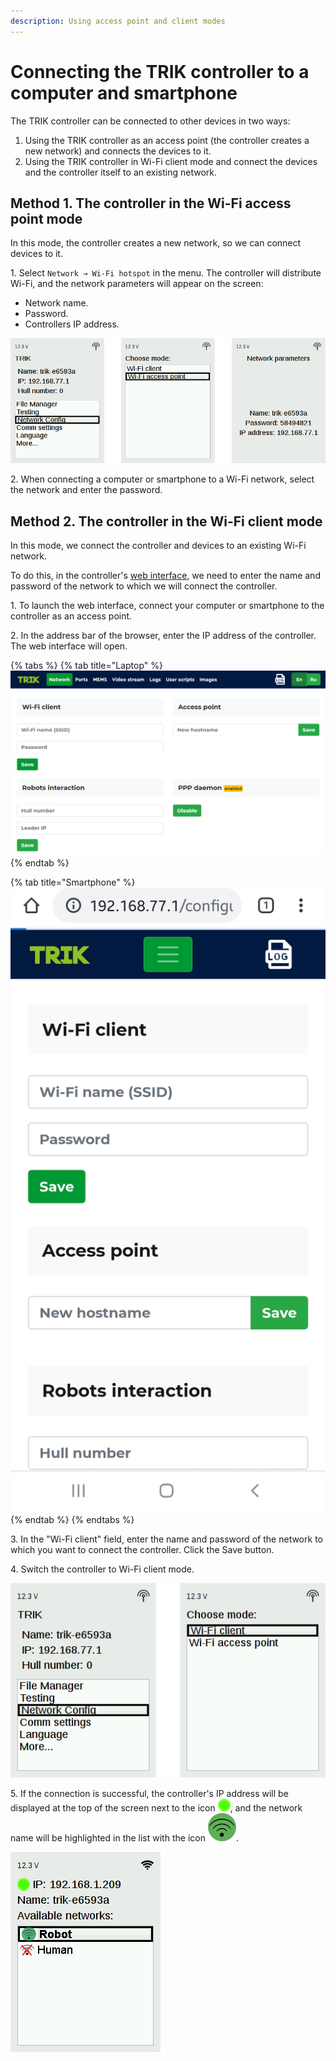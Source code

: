 ```yaml
---
description: Using access point and client modes
---
```


# Connecting the TRIK controller to a computer and smartphone

The TRIK controller can be connected to other devices in two ways:

1. Using the TRIK controller as an access point (the controller creates a new network) and connects the devices to it.
2. Using the TRIK controller in Wi-Fi client mode and connect the devices and the controller itself to an existing network.

## Method 1. The controller in the Wi-Fi access point mode <a href="#accesspoint" id="accesspoint"></a>

In this mode, the controller creates a new network, so we can connect devices to it.

1\. Select `Network → Wi-Fi hotspot` in the menu. The controller will distribute Wi-Fi, and the network parameters will appear on the screen:

* Network name.
* Password.
* Controllers IP address.

![](<../../.gitbook/assets/76 1 En trik-wi-fi-accesspoint.png>)

2\. When connecting a computer or smartphone to a Wi-Fi network, select the network and enter the password.

## Method 2. The controller in the Wi-Fi client mode <a href="#client" id="client"></a>

In this mode, we connect the controller and devices to an existing Wi-Fi network.

To do this, in the controller's [web interface](../web-interface.md), we need to enter the name and password of the network to which we will connect the controller.

1\. To launch the web interface, connect your computer or smartphone to the controller as an access point.

2\. In the address bar of the browser, enter the IP address of the controller. The web interface will open.

{% tabs %}
{% tab title="Laptop" %}
![](<../../.gitbook/assets/76 4 En configurator.png>)
{% endtab %}

{% tab title="Smartphone" %}
![](../../.gitbook/assets/configurator-mobile.jpg)
{% endtab %}
{% endtabs %}

3\. In the "Wi-Fi client" field, enter the name and password of the network to which you want to connect the controller. Click the Save button.

4\. Switch the controller to Wi-Fi client mode.

![](<../../.gitbook/assets/76 5 En trik-wi-fi.png>)

5\. If the connection is successful, the controller's IP address will be displayed at the top of the screen next to the icon <img src="../../.gitbook/assets/icon-1.png" alt="" data-size="line">, and the network name will be highlighted in the list with the icon <img src="../../.gitbook/assets/icon-2.png" alt="" data-size="line">.

![](<../../.gitbook/assets/76 7 En client-connect.png>)
